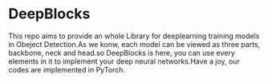# DeepBlocks
This repo aims to provide an whole Library for deeplearning training models in Obeject Detection.As we konw, each model can be viewed as three parts, backbone, neck and head.so DeepBlocks is here, you can use every elements in it to implement your deep neural networks.Have a joy, our codes are implemented in PyTorch.
